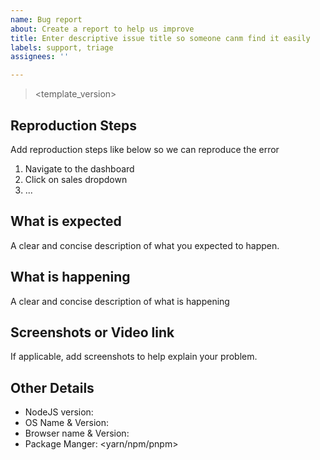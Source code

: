 ```yaml
---
name: Bug report
about: Create a report to help us improve
title: Enter descriptive issue title so someone canm find it easily
labels: support, triage
assignees: ''

---
```


<!-- ATTENTION: We are asking for the below details because these are basic info we require in almost all the support and with this information resolving issue will take less time -->

<!-- Please use backticks for code snippets. Read how to write code snippet: https://github.com/adam-p/markdown-here/wiki/Markdown-Cheatsheet#code-and-syntax-highlighting -->
<!-- Do provide your console log if you are facing installation error -->

> <template_version>

## Reproduction Steps
Add reproduction steps like below so we can reproduce the error
1. Navigate to the dashboard
2. Click on sales dropdown
3. ...

## What is expected
A clear and concise description of what you expected to happen.

## What is happening
A clear and concise description of what is happening

## Screenshots or Video link
If applicable, add screenshots to help explain your problem.

<!-- NOTE: Please use nodeJS LTS version -->

## Other Details
- NodeJS version:
- OS Name & Version:
- Browser name & Version:
- Package Manger: <yarn/npm/pnpm>
